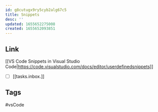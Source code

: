 ```yaml
---
id: g8cutugx9ry5cyb2alg67c5
title: Snippets
desc: ''
updated: 1655652275008
created: 1655652093851
---
```


## Link

[[VS Code Snippets in Visual Studio Code|https://code.visualstudio.com/docs/editor/userdefinedsnippets]]

- [ ] [[tasks.inbox.]]

## Tags

#vsCode
